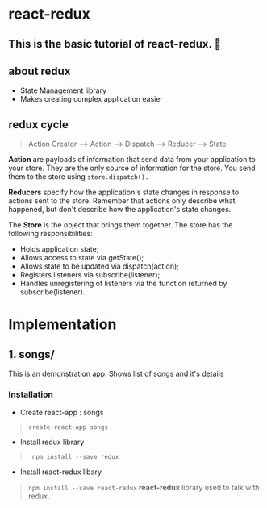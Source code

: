 # react-redux
This is the basic tutorial of react-redux. :dart:
---

## about redux
* State Management library
* Makes creating complex application easier

## redux cycle
> Action Creator --> Action --> Dispatch --> Reducer --> State
 
**Action** are payloads of information that send data from your application to your store. They are the only source of information for the store. You send them to the store using ``store.dispatch().``

**Reducers** specify how the application's state changes in response to actions sent to the store. Remember that actions only describe what happened, but don't describe how the application's state changes.

The **Store** is the object that brings them together. The store has the following responsibilities:
 * Holds application state;
 * Allows access to state via getState();
 * Allows state to be updated via dispatch(action);
 * Registers listeners via subscribe(listener);
 * Handles unregistering of listeners via the function returned by subscribe(listener).

# Implementation
 ## 1. songs/
 This is an demonstration app. Shows list of songs and it's details
 
 ### Installation
* Create react-app : songs
> `` create-react-app songs ``
* Install redux library
> `` npm install --save redux``
* Install react-redux libary
> `` npm install --save react-redux ``
> **react-redux** library used to talk with redux.
 
